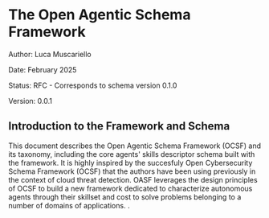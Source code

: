

# The Open Agentic Schema Framework

Author: Luca Muscariello

Date: February 2025

Status: RFC - Corresponds to schema version 0.1.0

Version: 0.0.1

## Introduction to the Framework and Schema

This document describes the Open Agentic Schema Framework (OCSF) and its
taxonomy, including the core agents' skills descriptor schema built with the
framework. It is highly inspired by the succesfuly Open Cybersecurity Schema Framework (OCSF)
that the authors have been using previously in the context of cloud threat
detection. OASF leverages the design principles of OCSF to build a new
framework dedicated to characterize autonomous agents through their skillset
and cost to solve problems belonging to a number of domains of applications.
.